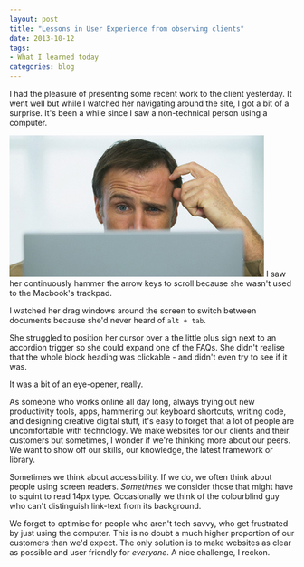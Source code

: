 ```yaml
---
layout: post
title: "Lessons in User Experience from observing clients"
date: 2013-10-12
tags: 
- What I learned today
categories: blog
---
```

I had the pleasure of presenting some recent work to the client yesterday. It went well but while I watched her navigating around the site, I got a bit of a surprise. It's been a while since I saw a non-technical person using a computer.

![Confused by technology][1] 
I saw her continuously hammer the arrow keys to scroll because she wasn't used to the Macbook's trackpad.

 [1]: /images/confused-computer2.jpg

 I watched her drag windows around the screen to switch between documents because she'd never heard of `alt + tab`.

 She struggled to position her cursor over a the little plus sign next to an accordion trigger so she could expand one of the FAQs. She didn't realise that the whole block heading was clickable - and didn't even try to see if it was.

 It was a bit of an eye-opener, really.

 As someone who works online all day long, always trying out new productivity tools, apps, hammering out keyboard shortcuts, writing code, and designing creative digital stuff, it's easy to forget that a lot of people are uncomfortable with technology. We make websites for our clients and their customers but sometimes, I wonder if we're thinking more about our peers. We want to show off our skills, our knowledge, the latest framework or library.

 Sometimes we think about accessibility. If we do, we often think about people using screen readers. *Sometimes* we consider those that might have to squint to read 14px type. Occasionally we think of the colourblind guy who can't distinguish link-text from its background.

 We forget to optimise for people who aren't tech savvy, who get frustrated by just using the computer. This is no doubt a much higher proportion of our customers than we'd expect. The only solution is to make websites as clear as possible and user friendly for *everyone*. A nice challenge, I reckon.
